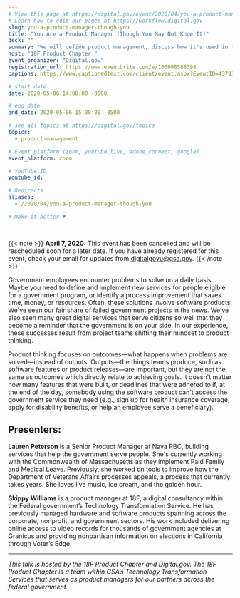 ```yaml
---
# View this page at https://digital.gov/event/2020/04/you-a-product-manager-though-you
# Learn how to edit our pages at https://workflow.digital.gov
slug: you-a-product-manager-though-you
title: "You Are a Product Manager (Though You May Not Know It)"
deck: ""
summary: "We will define product management, discuss how it's used in the government context through a case study, and arm listeners with practices to use and evangelize product thinking."
host: "18F Product Chapter "
event_organizer: "Digital.gov"
registration_url: https://www.eventbrite.com/e/100006588398
captions: https://www.captionedtext.com/client/event.aspx?EventID=4379399&CustomerID=321

# start date
date: 2020-05-06 14:00:00 -0500

# end date
end_date: 2020-05-06 15:00:00 -0500

# see all topics at https://digital.gov/topics
topics: 
  - product-management

# Event platform (zoom, youtube_live, adobe_connect, google)
event_platform: zoom

# YouTube ID
youtube_id: 

# Redirects
aliases:
  - /2020/04/you-a-product-manager-though-you

# Make it better ♥

---
```


{{< note >}}
**April 7, 2020:** This event has been cancelled and will be rescheduled soon for a later date. 
If you have already registered for this event, check your email for updates from digitalgovu@gsa.gov. 
{{< /note >}}

Government employees encounter problems to solve on a daily basis. Maybe you need to define and implement new services for people eligible for a government program, or identify a process improvement that saves time, money, or resources. Often, these solutions involve software products. We've seen our fair share of failed government projects in the news. We’ve also seen many great digital services that serve citizens so well that they become a reminder that the government is on your side. In our experience, these successes result from project teams shifting their mindset to product thinking.

Product thinking focuses on outcomes—what happens when problems are solved—instead of outputs. Outputs—the things teams produce, such as software features or product releases—are important, but they are not the same as outcomes which directly relate to achieving goals. It doesn't matter how many features that were built, or deadlines that were adhered to if, at the end of the day, somebody using the software product can't access the government service they need (e.g., sign up for health insurance coverage, apply for disability benefits, or help an employee serve a beneficiary).

## Presenters:

**Lauren Peterson** is a Senior Product Manager at Nava PBC, building services that help the government serve people. She's currently working with the Commonwealth of Massachusetts as they implement Paid Family and Medical Leave. Previously, she worked on tools to improve how the Department of Veterans Affairs processes appeals, a process that currently takes years. She loves live music, ice cream, and the golden hour.

**Skippy Williams** is a product manager at 18F, a digital consultancy within the Federal government’s Technology Transformation Service. He has previously managed hardware and software products spanning across the corporate, nonprofit, and government sectors. His work included delivering online access to video records for thousands of government agencies at Granicus and providing nonpartisan information on elections in California through Voter’s Edge.

---

*This talk is hosted by the 18F Product Chapter and Digital.gov. The 18F Product Chapter is a team within GSA’s Technology Transformation Services that serves as product managers for our partners across the federal government.*
